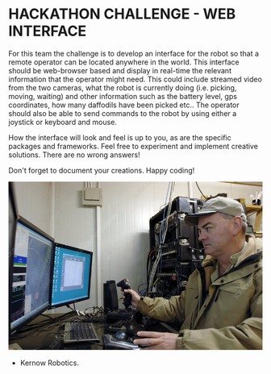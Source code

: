 # HACKATHON CHALLENGE - WEB INTERFACE
For this team the challenge is to develop an interface for the robot so that a remote operator can be located anywhere in the world. This interface should be web-browser based and display in real-time the relevant information that the operator might need. This could include streamed video from the two cameras, what the robot is currently doing (i.e. picking, moving, waiting) and other information such as the battery level, gps coordinates, how many daffodils have been picked etc.. The operator should also be able to send commands to the robot by using either a joystick or keyboard and mouse.

How the interface will look and feel is up to you, as are the specific packages and frameworks. Feel free to experiment and implement creative solutions. There are no wrong answers!

Don't forget to document your creations. Happy coding!

![machine_operator](drone_operator.jpg)

- Kernow Robotics.
